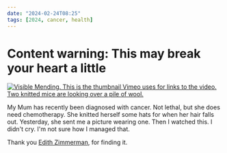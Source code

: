 ```yaml
---
date: "2024-02-24T08:25"
tags: [2024, cancer, health]
---
```


# Content warning: This may break your heart a little
<!-- truncate -->

[![Visible Mending. This is the thumbnail Vimeo uses for links to the video. Two knitted mice are looking over a pile of wool.](https://cdn.some.pics/phils/65d9a9a443803.jpg)](https://player.vimeo.com/video/827066711?h=b05611ccb9)

My Mum has recently been diagnosed with cancer. Not lethal, but she does need chemotherapy. She knitted herself some hats for when her hair falls out. Yesterday, she sent me a picture wearing one. Then I watched this. I didn't cry. I'm not sure how I managed that.

Thank you [Edith Zimmerman](https://kottke.org/24/02/visible-mending-on-love-death-and-knitting), for finding it.